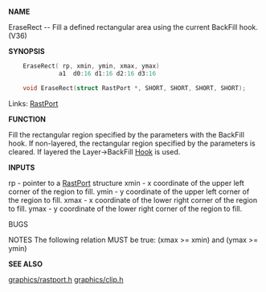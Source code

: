 
**NAME**


EraseRect -- Fill a defined rectangular area using the current
BackFill hook. (V36)

**SYNOPSIS**

```c
    EraseRect( rp, xmin, ymin, xmax, ymax)
              a1  d0:16 d1:16 d2:16 d3:16

    void EraseRect(struct RastPort *, SHORT, SHORT, SHORT, SHORT);

```
Links: [RastPort](_00AF) 

**FUNCTION**

Fill the rectangular region specified by the parameters with the
BackFill hook. If non-layered, the rectangular region specified by
the parameters is cleared. If layered the Layer-&#062;BackFill [Hook](_012D) is used.

**INPUTS**

rp      - pointer to a [RastPort](_00AF) structure
xmin    - x coordinate of the upper left corner of the region to fill.
ymin    - y coordinate of the upper left corner of the region to fill.
xmax    - x coordinate of the lower right corner of the region to fill.
ymax    - y coordinate of the lower right corner of the region to fill.

BUGS

NOTES
The following relation MUST be true:
(xmax &#062;= xmin) and (ymax &#062;= ymin)

**SEE ALSO**

[graphics/rastport.h](_00AF) [graphics/clip.h](_00A1)

